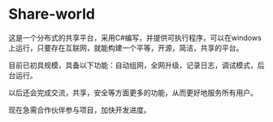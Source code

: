 # Share-world

这是一个分布式的共享平台，采用C#编写，并提供可执行程序，可以在windows上运行，只要存在互联网，就能构建一个平等，开源，简洁，共享的平台。

目前已初具规模，具备以下功能：自动组网，全网升级，记录日志，调试模式，后台运行。

以后还会完成交流，共享，安全等方面更多的功能，从而更好地服务所有用户。

现在急需合作伙伴参与项目，加快开发进度。
